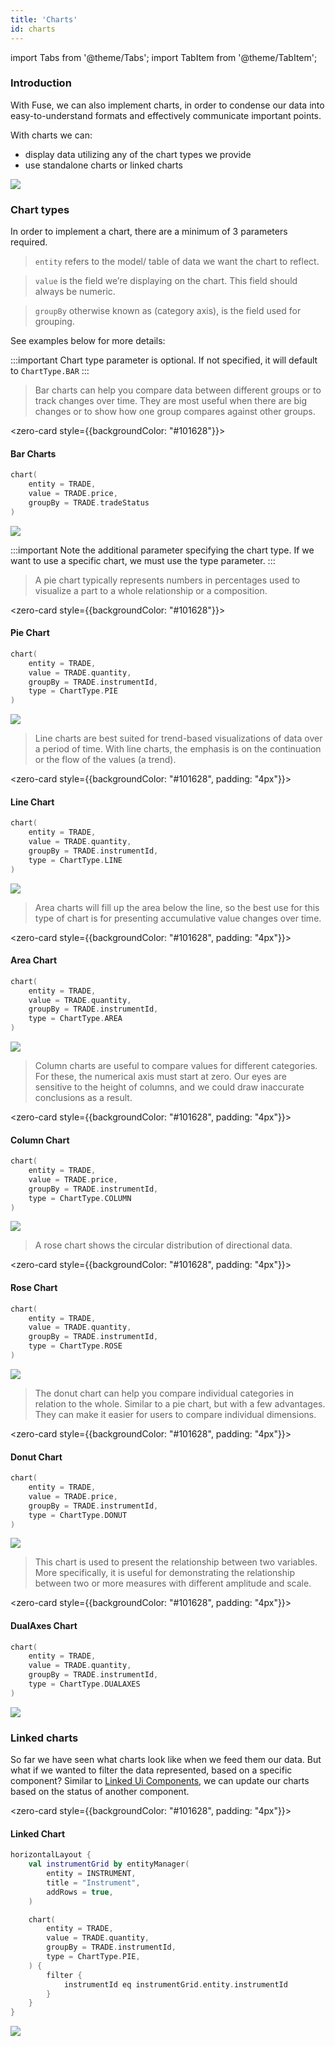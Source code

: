 ```yaml
---
title: 'Charts'
id: charts
---
```

import Tabs from '@theme/Tabs';
import TabItem from '@theme/TabItem';

### Introduction

With Fuse, we can also implement charts, in order to condense our data into easy-to-understand formats and effectively communicate important points.

With charts we can:
- display data utilizing any of the chart types we provide
- use standalone charts or linked charts

![](/img/all-charts.PNG)

### Chart types

In order to implement a chart, there are a minimum of 3 parameters required.
> `entity` refers to the model/ table of data we want the chart to reflect. 

> `value` is the field we’re displaying on the chart. This field should always be numeric.

> `groupBy` otherwise known as (category axis), is the field used for grouping. 

See examples below for more details:

<Tabs>
<TabItem value="bar" label="Bar" default >

:::important
Chart type parameter is optional. If not specified, it will default to `ChartType.BAR`
:::

> Bar charts can help you compare data between different groups or to track changes over time. They are most useful when there are big changes or to show how one group compares against other groups. 

<zero-card style={{backgroundColor: "#101628"}}>
<h4 style={{color: "white", paddingTop: "10px", paddingLeft: "10px" }}><b>Bar Charts</b></h4>

```kotlin
chart(
    entity = TRADE, 
    value = TRADE.price, 
    groupBy = TRADE.tradeStatus
)
```
![](/img/bar-chart.PNG)

</zero-card>
</TabItem>

<TabItem value="pie" label="Pie" >

:::important
Note the additional parameter specifying the chart type. If we want to use a specific chart, we must use the type parameter. 
:::

> A pie chart typically represents numbers in percentages used to visualize a part to a whole relationship or a composition. 

<zero-card style={{backgroundColor: "#101628"}}>
<h4 style={{color: "white", paddingTop: "10px", paddingLeft: "10px" }}><b>Pie Chart</b></h4>

```kotlin
chart(
    entity = TRADE, 
    value = TRADE.quantity,
    groupBy = TRADE.instrumentId, 
    type = ChartType.PIE
)
```
![](/img/pie-chart-ins.PNG)

</zero-card>
</TabItem>

<TabItem value="line" label="Line" >

> Line charts are best suited for trend-based visualizations of data over a period of time. With line charts, the emphasis is on the continuation or the flow of the values (a trend).

<zero-card style={{backgroundColor: "#101628", padding: "4px"}}>
<h4 style={{color: "white", paddingTop: "10px", paddingLeft: "10px" }}><b>Line Chart</b></h4>

```kotlin
chart(
    entity = TRADE, 
    value = TRADE.quantity,
    groupBy = TRADE.instrumentId, 
    type = ChartType.LINE
)
```
![](/img/line-chart.PNG)

</zero-card>

 </TabItem>
 
<TabItem value="area " label="Area" >

> Area charts will fill up the area below the line, so the best use for this type of chart is for presenting accumulative value changes over time.

<zero-card style={{backgroundColor: "#101628", padding: "4px"}}>
<h4 style={{color: "white", paddingTop: "10px", paddingLeft: "10px" }}><b>Area Chart</b></h4>

```kotlin
chart(
    entity = TRADE, 
    value = TRADE.quantity, 
    groupBy = TRADE.instrumentId, 
    type = ChartType.AREA
)
```
![](/img/area-chart.PNG)

</zero-card>

 </TabItem>

<TabItem value="column" label="Column" >

> Column charts are useful to compare values for different categories. For these, the numerical axis must start at zero. Our eyes are sensitive to the height of columns, and we could draw inaccurate conclusions as a result.

<zero-card style={{backgroundColor: "#101628", padding: "4px"}}>
<h4 style={{color: "white", paddingTop: "10px", paddingLeft: "10px" }}><b>Column Chart</b></h4>


```kotlin
chart(
    entity = TRADE, 
    value = TRADE.price, 
    groupBy = TRADE.instrumentId, 
    type = ChartType.COLUMN
)
```
![](/img/column-chart.PNG)

</zero-card>

</TabItem>

<TabItem value="rose" label="Rose" >

> A rose chart shows the circular distribution of directional data.

<zero-card style={{backgroundColor: "#101628", padding: "4px"}}>
<h4 style={{color: "white", paddingTop: "10px", paddingLeft: "10px" }}><b>Rose Chart</b></h4>

```kotlin
chart(
    entity = TRADE, 
    value = TRADE.quantity,
    groupBy = TRADE.instrumentId, 
    type = ChartType.ROSE
)
```

![](/img/rose-chart-q.PNG)

</zero-card>
</TabItem>

<TabItem value="donut" label="Donut" >

> The donut chart can help you compare individual categories in relation to the whole. Similar to  a pie chart, but with a few advantages. They can make it easier for users to compare individual dimensions.

<zero-card style={{backgroundColor: "#101628", padding: "4px"}}>
<h4 style={{color: "white", paddingTop: "10px", paddingLeft: "10px" }}><b>Donut Chart</b></h4>

```kotlin
chart(
    entity = TRADE, 
    value = TRADE.price, 
    groupBy = TRADE.instrumentId, 
    type = ChartType.DONUT
)
```

![](/img/donut-chart-ins.PNG)

</zero-card>
</TabItem>

<TabItem value="dualaxes" label="DualAxes" >

> This chart is used to present the relationship between two variables. More specifically, it is useful for demonstrating the relationship between two or more measures with different amplitude and scale.

<zero-card style={{backgroundColor: "#101628", padding: "4px"}}>
<h4 style={{color: "white", paddingTop: "10px", paddingLeft: "10px" }}><b>DualAxes Chart</b></h4>

```kotlin
chart(
    entity = TRADE,
    value = TRADE.quantity, 
    groupBy = TRADE.instrumentId, 
    type = ChartType.DUALAXES
)
```
![](/img/dual-chart-2.PNG)

</zero-card>

</TabItem>
</Tabs> 

### Linked charts

So far we have seen what charts look like when we feed them our data. But what if we wanted to filter the data represented, based on a specific component? Similar to [Linked Ui Components](/fuse/features/linked-ui-components/), we can update our charts based on the status of another component.

<zero-card style={{backgroundColor: "#101628", padding: "4px"}}>
<h4 style={{color: "white", paddingTop: "10px", paddingLeft: "10px" }}><b>Linked Chart</b></h4>

```kotlin
horizontalLayout {
    val instrumentGrid by entityManager(
        entity = INSTRUMENT,
        title = "Instrument",
        addRows = true,
    )

    chart(
        entity = TRADE,
        value = TRADE.quantity,
        groupBy = TRADE.instrumentId,
        type = ChartType.PIE,
    ) {
        filter {
            instrumentId eq instrumentGrid.entity.instrumentId
        }
    }
}
```
![](/img/linked-chart.PNG)

</zero-card>
